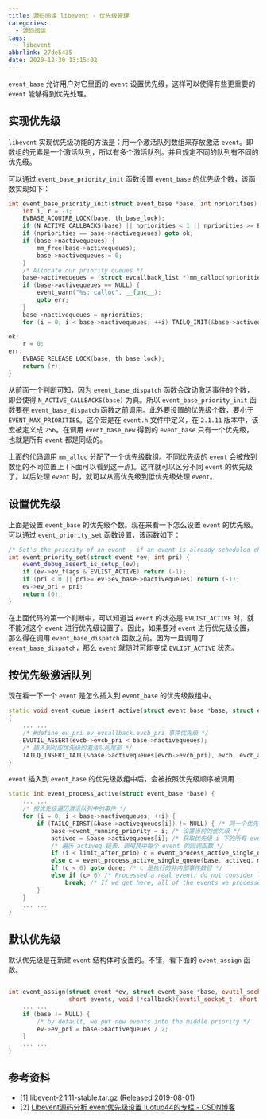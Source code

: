 ```yaml
---
title: 源码阅读 libevent - 优先级管理
categories:
  - 源码阅读
tags:
  - libevent
abbrlink: 27de5435
date: 2020-12-30 13:15:02
---
```

`event_base` 允许用户对它里面的 `event` 设置优先级，这样可以使得有些更重要的 `event` 能够得到优先处理。

<!--more-->

## 实现优先级

`libevent` 实现优先级功能的方法是：用一个激活队列数组来存放激活 `event`。即数组的元素是一个激活队列，所以有多个激活队列。并且规定不同的队列有不同的优先级。

可以通过 `event_base_priority_init` 函数设置 `event_base` 的优先级个数，该函数实现如下：

``` cpp
int event_base_priority_init(struct event_base *base, int npriorities) {
    int i, r = -1;
    EVBASE_ACQUIRE_LOCK(base, th_base_lock);
    if (N_ACTIVE_CALLBACKS(base) || npriorities < 1 || npriorities >= EVENT_MAX_PRIORITIES) goto err;
    if (npriorities == base->nactivequeues) goto ok;
    if (base->nactivequeues) {
        mm_free(base->activequeues);
        base->nactivequeues = 0;
    }
    /* Allocate our priority queues */
    base->activequeues = (struct evcallback_list *)mm_calloc(npriorities, sizeof(struct evcallback_list));
    if (base->activequeues == NULL) {
        event_warn("%s: calloc", __func__);
        goto err;
    }
    base->nactivequeues = npriorities;
    for (i = 0; i < base->nactivequeues; ++i) TAILQ_INIT(&base->activequeues[i]);

ok:
    r = 0;
err:
    EVBASE_RELEASE_LOCK(base, th_base_lock);
    return (r);
}
```

从前面一个判断可知，因为 `event_base_dispatch` 函数会改动激活事件的个数，即会使得 `N_ACTIVE_CALLBACKS(base)` 为真。所以 `event_base_priority_init` 函数要在 `event_base_dispatch` 函数之前调用。此外要设置的优先级个数，要小于 `EVENT_MAX_PRIORITIES`。这个宏是在 `event.h` 文件中定义，在 `2.1.11` 版本中，该宏被定义成 `256`。在调用 `event_base_new` 得到的 `event_base` 只有一个优先级，也就是所有 `event` 都是同级的。

上面的代码调用 `mm_alloc` 分配了一个优先级数组。不同优先级的 `event` 会被放到数组的不同位置上 (下面可以看到这一点)。这样就可以区分不同 `event` 的优先级了。以后处理 `event` 时，就可以从高优先级到低优先级处理 `event`。

## 设置优先级

上面是设置 `event_base` 的优先级个数。现在来看一下怎么设置 `event` 的优先级。可以通过 `event_priority_set` 函数设置，该函数如下：

``` cpp
/* Set's the priority of an event - if an event is already scheduled changing the priority is going to fail. */
int event_priority_set(struct event *ev, int pri) {
    event_debug_assert_is_setup_(ev);
    if (ev->ev_flags & EVLIST_ACTIVE) return (-1);
    if (pri < 0 || pri>= ev->ev_base->nactivequeues) return (-1);
    ev->ev_pri = pri;
    return (0);
}
```

在上面代码的第一个判断中，可以知道当 `event` 的状态是 `EVLIST_ACTIVE` 时，就不能对这个 `event` 进行优先级设置了。因此，如果要对 `event` 进行优先级设置，那么得在调用 `event_base_dispatch` 函数之前。因为一旦调用了 `event_base_dispatch`，那么 `event` 就随时可能变成 `EVLIST_ACTIVE` 状态。

## 按优先级激活队列

现在看一下一个 `event` 是怎么插入到 `event_base` 的优先级数组中。

``` cpp
static void event_queue_insert_active(struct event_base *base, struct event_callback *evcb)
{
    ... ...
    /* #define ev_pri ev_evcallback.evcb_pri 事件优先级 */
    EVUTIL_ASSERT(evcb->evcb_pri < base->nactivequeues);
    /* 插入到对应优先级的激活队列尾部 */
    TAILQ_INSERT_TAIL(&base->activequeues[evcb->evcb_pri], evcb, evcb_active_next);
}
```

`event` 插入到 `event_base` 的优先级数组中后，会被按照优先级顺序被调用：

``` cpp
static int event_process_active(struct event_base *base) {
    ... ...
    /* 按优先级遍历激活队列中的事件 */
    for (i = 0; i < base->nactivequeues; ++i) {
        if (TAILQ_FIRST(&base->activequeues[i]) != NULL) { /* 同一个优先级下可以有多个事件 */
            base->event_running_priority = i; /* 设置当前的优先级 */
            activeq = &base->activequeues[i]; /* 获取优先级 i 下的所有 event 组成的链表 */
            /* 遍历 activeq 链表，调用其中每个 event 的回调函数 */
            if (i < limit_after_prio) c = event_process_active_single_queue(base, activeq, INT_MAX, NULL);
            else c = event_process_active_single_queue(base, activeq, maxcb, endtime);
            if (c < 0) goto done; /* c 是执行的非内部事件数目 */
            else if (c> 0) /* Processed a real event; do not consider lower-priority events */
                break; /* If we get here, all of the events we processed were internal. Continue. */
        }
    }
    ... ...
}
```

## 默认优先级

默认优先级是在新建 `event` 结构体时设置的。不错，看下面的 `event_assign` 函数。

``` cpp

int event_assign(struct event *ev, struct event_base *base, evutil_socket_t fd,
                 short events, void (*callback)(evutil_socket_t, short, void *), void *arg) {
    ... ...
    if (base != NULL) {
        /* by default, we put new events into the middle priority */
        ev->ev_pri = base->nactivequeues / 2;
    }
    ... ...
}
```

## 参考资料

* [1] [libevent-2.1.11-stable.tar.gz (Released 2019-08-01)](https://github.com/libevent/libevent/releases/download/release-2.1.11-stable/libevent-2.1.11-stable.tar.gz)
* [2] [Libevent源码分析 event优先级设置 luotuo44的专栏 - CSDN博客](https://blog.csdn.net/luotuo44/article/details/38512719)
